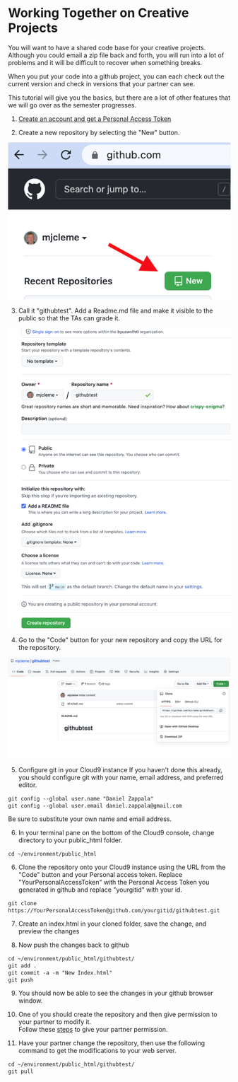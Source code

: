 # Working Together on Creative Projects
You will want to have a shared code base for your creative projects.  
Although you could email a zip file back and forth, you will run into a 
lot of problems and it will be difficult to recover when something breaks.

When you put your code into a github project, you can each check out the 
current version and check in versions that your partner can see.

This tutorial will give you the basics, but there are a lot of other features 
that we will go over as the semester progresses.

1. [Create an account and get a Personal Access Token](Account.md)

2. Create a new repository by selecting the "New" button.

![](images/NewGitRepo.png)

3. Call it "githubtest".  Add a Readme.md file and make it visible to the public so that the TAs can grade it.

![](images/CreateRepo.png)

4. Go to the "Code" button for your new repository and copy the URL for the repository.

![](images/Clone.png)

5. Configure git in your Cloud9 instance
If you haven't done this already, you should configure git with your name, email address, and preferred editor.
```
git config --global user.name "Daniel Zappala"
git config --global user.email daniel.zappala@gmail.com
```
Be sure to substitute your own name and email address.

6. In your terminal pane on the bottom of the Cloud9 console, change directory to your public_html folder.
```
cd ~/environment/public_html
```

6. Clone the repository onto your Cloud9 instance using the URL from the "Code" button and your Personal access token. Replace "YourPersonalAccessToken" with the Personal Access Token you generated in github and replace "yourgitid" with your id.
```
git clone https://YourPersonalAccessToken@github.com/yourgitid/githubtest.git
```

7. Create an index.html in your cloned folder, save the change, and preview the changes

8. Now push the changes back to github
```
cd ~/environment/public_html/githubtest/
git add .
git commit -a -m "New Index.html"
git push
```

9. You should now be able to see the changes in your github browser window.

10. One of you should create the repository and then give permission to your partner to modify it.  
Follow these [steps](https://docs.github.com/en/account-and-profile/setting-up-and-managing-your-personal-account-on-github/managing-access-to-your-personal-repositories/inviting-collaborators-to-a-personal-repository) to give your partner permission.  

11. Have your partner change the repository, then use the following command to get the modifications to your web server.
```
cd ~/environment/public_html/githubtest/
git pull
```
